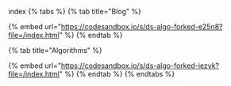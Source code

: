 index
{% tabs %} {% tab title="Blog" %}

{% embed url="https://codesandbox.io/s/ds-algo-forked-e25n8?file=/index.html" %} {% endtab %}

{% tab title="Algorithms" %}

{% embed url="https://codesandbox.io/s/ds-algo-forked-iezyk?file=/index.html" %} {% endtab %} {% endtabs %}
